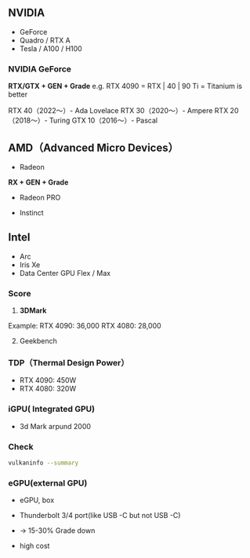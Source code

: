 ## NVIDIA

* GeForce
* Quadro / RTX A 
* Tesla / A100 / H100


### NVIDIA GeForce
**RTX/GTX + GEN + Grade** 
e.g. RTX 4090 = RTX | 40 | 90
Ti = Titanium is better



RTX 40（2022〜）- Ada Lovelace
RTX 30（2020〜）- Ampere
RTX 20（2018〜）- Turing
GTX 10（2016〜）- Pascal

## AMD（Advanced Micro Devices）

* Radeon

**RX + GEN + Grade** 


* Radeon PRO

* Instinct

## Intel

* Arc
* Iris Xe
* Data Center GPU Flex / Max


### Score
1. **3DMark**

Example:
RTX 4090: 36,000
RTX 4080: 28,000

2. Geekbench


### TDP（Thermal Design Power）
* RTX 4090: 450W
* RTX 4080: 320W


### iGPU( Integrated GPU)

* 3d Mark arpund 2000

### Check

```bash
vulkaninfo --summary
```



### eGPU(external GPU)

* eGPU,  box
* Thunderbolt 3/4 port(like USB -C but not USB -C)

* → 15-30% Grade down
* high cost
